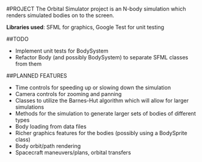 #PROJECT
The Orbital Simulator project is an N-body simulation which renders simulated bodies on to the screen.

**Libraries used**: SFML for graphics, Google Test for unit testing

##TODO
- Implement unit tests for BodySystem
- Refactor Body (and possibly BodySystem) to separate SFML classes from them

##PLANNED FEATURES
- Time controls for speeding up or slowing down the simulation
- Camera controls for zooming and panning
- Classes to utilize the Barnes-Hut algorithm which will allow for larger simulations
- Methods for the simulation to generate larger sets of bodies of different types
- Body loading from data files
- Richer graphics features for the bodies (possibly using a BodySprite class)
- Body orbit/path rendering
- Spacecraft maneuvers/plans, orbital transfers
